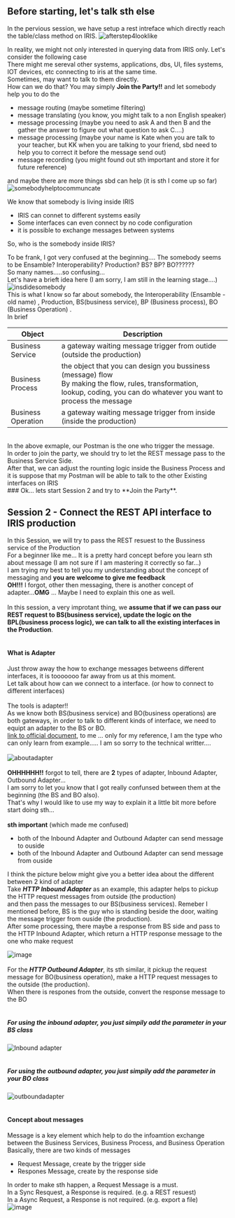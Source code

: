 ## Before starting, let's talk sth else

In the pervious session, we have setup a rest intreface which directly reach the table/class method on IRIS.
![afterstep4looklike](https://user-images.githubusercontent.com/107917928/179402368-a5ca06df-cdea-4e7e-a851-d7e8192b74c5.png)<br>

In reality, we might not only interested in querying data from IRIS only. Let's consider the following case<br>
There might me sereval other systems, applications, dbs, UI, files systems, IOT devices, etc connecting to iris at the same time.<br>
Sometimes, may want to talk to them directly.<br>
How can we do that? You may simply **Join the Party!!** and let somebody help you to do the<br>
- message routing (maybe sometime filtering)
- message translating (you know, you might talk to a non English speaker)
- message processing (maybe you need to ask A and then B and the gather the answer to figure out what question to ask C....)
- message processing (maybe your name is Kate when you are talk to your teacher, but KK when you are talking to your friend, sbd need to help you to correct it before the message send out)
- message recording (you might found out sth important and store it for future reference)

and maybe there are more things sbd can help (it is sth I come up so far)<br>
![somebodyhelptocommuncate](https://user-images.githubusercontent.com/107917928/179439916-3808cb3f-97c5-4b68-8fea-994cbf84b9f5.png)


We know that somebody is living inside IRIS<br>
- IRIS can connet to different systems easily
- Some interfaces can even connect by no code configuration
- it is possible to exchange messages between systems

So, who is the somebody inside IRIS?<br>

To be frank, I got very confused at the beginning.... The somebody seems to be Ensamble? Interoperability? Production? BS? BP? BO??????<br>
So many names.....so confusing...<br>
Let's have a brieft idea here (I am sorry, I am still in the learning stage....)<br>
![insdidesomebody](https://user-images.githubusercontent.com/107917928/179446937-65075078-f2ae-41aa-a953-07b33d563f96.png)<br>
This is what I know so far about somebody, the Interoperability (Ensamble - old name) , Production, BS(business service), BP (Business process), BO (Business Operation) .<br>
In brief <br>

|Object |Description |
|--|--|
|Business Service|a gateway waiting message trigger from outide (outside the production)|
|Business Process|the object that you can design you bussiness (message) flow<br> By making the flow, rules, transformation, lookup, coding, you can do whatever you want to process the message|
|Business Operation|a gateway waiting message trigger from inside (inside the production)|

<br>
In the above exmaple, our Postman is the one who trigger the message. <br> 
In order to join the party, we should try to let the REST message pass to the Business Service Side.<br>
After that, we can adjust the rounting logic inside the Business Process and it is suppose that my Postman will be able to talk to the other Existing interfaces on IRIS <br>
### Ok... lets start Session 2 and try to **Join the Party**.

## Session 2 - Connect the REST API interface to IRIS production
In this Session, we will try to pass the REST resuest to the Bussiness service of the Production<br>
For a beginner like me... It is a pretty hard concept before you learn sth about message (I am not sure if I am mastering it correctly so far...) <br>
I am trying my best to tell you my understanding about the concept of messaging and **you are welcome to give me feedback**<br>
**OH!!!** I forgot, other then messaging, there is another concept of adapter...**OMG** ... Maybe I need to explain this one as well.<br>
<br>
In this session, a very improtant thing, we **assume that if we can pass our REST request to BS(business service), update the logic on the BPL(business process logic), we can talk to all the existing interfaces in the Production**. <br>
<br>
#### What is Adapter
Just throw away the how to exchange messages betweens different interfaces, it is tooooooo far away from us at this moment.<br>
Let talk about how can we connect to a interface. (or how to connect to different interfaces)<br>
<br>
The tools is adapter!!<br>
As we know both BS(business service) and BO(business operations) are both gateways, in order to talk to different kinds of interface, we need to equipt an adapter to the BS or BO.<br>
[link to official document](https://docs.intersystems.com/iris20221/csp/docbook/DocBook.UI.Page.cls?KEY=EGIN_options_connectivity), to me ... only for my reference, I am the type who can only learn from example..... I am so sorry to the technical writter....<br>
<br>
![aboutadapter](https://user-images.githubusercontent.com/107917928/179452445-3b04fb75-01bb-47c1-9217-f3e462f5711c.png)<br>
<br>
**OHHHHHH!!** forgot to tell, there are **2** types of adapter, Inbound Adapter, Outbound Adapter...<br>
I am sorry to let you know that I got really confunsed between them at the beginning (the BS and BO also). <br>
That's why I would like to use my way to explain it a little bit more before start doing sth...<br>
<br>
**sth important** (which made me confused)
- both of the Inbound Adapter and Outbound Adapter can send message to ouside
- both of the Inbound Adapter and Outbound Adapter can send message from ouside

I think the picture below might give you a better idea about the different between 2 kind of adapter<br>
Take ***HTTP Inbound Adapter*** as an example, this adapter helps to pickup the HTTP request messages from outside (the production)<br>
and then pass the messages to our BS(business services). Remeber I mentioned before, BS is the guy who is standing beside the door, waiting the message trigger from ouside (the production).<br>
After some processing, there maybe a response from BS side and pass to the HTTP Inbound Adapter, which return a HTTP response message to the one who make request<br>

![image](https://user-images.githubusercontent.com/107917928/179456446-71edc650-2054-4096-b48d-538181a03793.png)<br>
<br>
For the ***HTTP Outbound Adapter***, its sth similar, it pickup the request message for BO(business operation), make a HTTP request messages to the outside (the production).<br>
When there is respones from the outside, convert the response message to the BO<br>
<br>

##### For using the inbound adapter, you just simpily add the parameter in your BS class<br>
![Inbound adapter](https://user-images.githubusercontent.com/107917928/179455984-418dbb53-6941-42e6-b34b-f1d534052c0b.png)<br>
<br>
##### For using the outbound adapter, you just simpily add the parameter in your BO class<br>
![outboundadapter](https://user-images.githubusercontent.com/107917928/179455995-23a49fc8-ff71-4641-8697-80d172d91944.png)<br>
<br>

#### Concept about messages
Message is a key element which help to do the infoamtion exchange between the Business Services, Business Process, and Business Operation<br>
Basically, there are two kinds of messages<br>
- Request Message, create by the trigger side
- Respones Message, create by the response side

In order to make sth happen, a Request Message is a must.<br>
In a Sync Resquest, a Response is required. (e.g. a REST resuest)<br>
In a Async Request, a Response is not required. (e.g. export a file)<br>
![image](https://user-images.githubusercontent.com/107917928/179491675-07c4f991-cb4b-4ba6-9154-7c1b8ecd148b.png)


